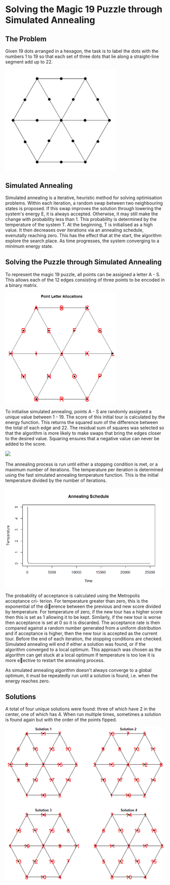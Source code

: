 # Solving the Magic 19 Puzzle through Simulated Annealing
## The Problem
Given 19 dots arranged in a hexagon, the task is to label the dots with the numbers 1 to 19 so that each set of three dots that lie along a straight-line segment add up to 22.

<img src="https://github.com/TomMakesThings/Magic-19/blob/assets/Images/Hexagon.png" width=350>

## Simulated Annealing
Simulated annealing is a iterative, heuristic method for solving optimisation problems. Within each iteration, a random swap between two neighbouring states is proposed. If this swap improves the solution through lowering the system's energy E, it is always accepted. Otherwise, it may still make the change with probability less than 1. This probability is determined by the temperature of the system T. At the beginning, T is initialised as a high value. It then decreases over iterations via an annealing schedule, evenutally reaching zero. This has the effect that at the start, the algorithm explore the search place. As time progresses, the system converging to a minimum energy state.

## Solving the Puzzle through Simulated Annealing

To represent the magic 19 puzzle, all points can be assigned a letter A - S. This allows each of the 12 edges consisting of three points to be encoded in a binary matrix.

<img src="https://github.com/TomMakesThings/Magic-19/blob/assets/Images/Hexagon-Alphabet.png" width=350>
 
To initialise simulated annealing, points A - S are randomly assigned a unique value between 1 - 19. The score of this initial tour is calculated by the energy function. This returns the squared sum of the difference between the total of each edge and 22. The residual sum of squares was selected so that the algorithm is more likely to make swaps that bring the edges closer to the desired value. Squaring ensures that a negative value can never be added to the score.

<img src="https://render.githubusercontent.com/render/math?math=$RSS = \sum_{i=1}^{n}(v - 22)^2$">

The annealing process is run until either a stopping condition is met, or a maximum number of iterations. The temperature per iteration is determined using the fast simulated annealing temperature function. This is the initial temperature divided by the number of iterations.

<img src="https://github.com/TomMakesThings/Magic-19/blob/assets/Images/Annealing-Schedule.png" width=500>

The probability of acceptance is calculated using the Metropolis acceptance cri-
terion. For temperature greater than zero, this is the exponential of the dierence
between the previous and new score divided by temperature. For temperature of zero,
if the new tour has a higher score then this is set as 1 allowing it to be kept. Similarly, if the new tour is worse then acceptance is set at 0 so it is discarded. The acceptance
rate is then compared against a random number generated from a uniform distribution
and if acceptance is higher, then the new tour is accepted as the current tour.
Before the end of each iteration, the stopping conditions are checked. Simulated
annealing will end if either a solution was found, or if the algorithm converged to a
local optimum. This approach was chosen as the algorithm can get stuck at a local
optimum if temperature is too low it is more eective to restart the annealing process.

As simulated annealing algorithm doesn't always converge to a global optimum, it must be repeatedly run until a solution is found, i.e. when the energy reaches zero.

## Solutions
A total of four unique solutions were found: three of which have 2 in the center, one of which has 4. When run multiple times, sometimes a solution is found again but with the
order of the points fipped.

<img src="https://github.com/TomMakesThings/Magic-19/blob/assets/Images/Hexagon-Solutions.png" width=600>
